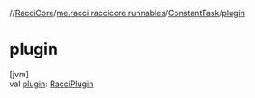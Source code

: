 //[RacciCore](../../../index.md)/[me.racci.raccicore.runnables](../index.md)/[ConstantTask](index.md)/[plugin](plugin.md)

# plugin

[jvm]\
val [plugin](plugin.md): [RacciPlugin](../../me.racci.raccicore/-racci-plugin/index.md)
